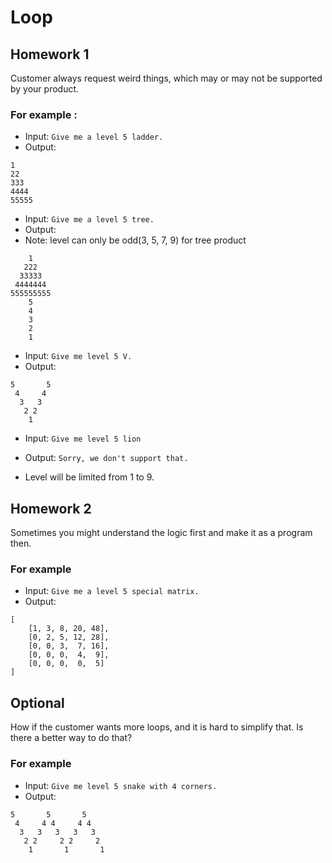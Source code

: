 # Loop

## Homework 1
Customer always request weird things, which may or may not be supported by your product.

### For example : 
- Input: `Give me a level 5 ladder.`
- Output:
```
1
22
333
4444
55555
```
- Input: `Give me a level 5 tree.`
- Output:
- Note: level can only be odd(3, 5, 7, 9) for tree product
```
    1
   222
  33333
 4444444
555555555
    5
    4
    3
    2
    1
```
- Input: `Give me level 5 V.`
- Output:
```
5       5
 4     4
  3   3 
   2 2 
    1
``` 
- Input: `Give me level 5 lion`
- Output: `Sorry, we don't support that.`

- Level will be limited from 1 to 9.

## Homework 2
Sometimes you might understand the logic first and make it as a program then.

### For example
- Input: `Give me a level 5 special matrix.`
- Output:
```
[
    [1, 3, 8, 20, 48],
    [0, 2, 5, 12, 28],
    [0, 0, 3,  7, 16],
    [0, 0, 0,  4,  9],
    [0, 0, 0,  0,  5]
]
```

## Optional
How if the customer wants more loops, and it is hard to simplify that.
Is there a better way to do that?

### For example
- Input: `Give me level 5 snake with 4 corners.`
- Output:
```
5       5       5    
 4     4 4     4 4   
  3   3   3   3   3  
   2 2     2 2     2 
    1       1       1
```


